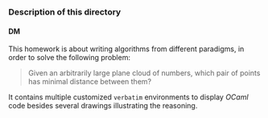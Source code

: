 ### Description of this directory

#### DM
This homework is about writing algorithms from  different paradigms, in order to solve the following problem:

> Given an arbitrarily large plane cloud of numbers, which pair of points  has minimal distance between them?

It contains multiple customized `verbatim` environments to display *OCaml* code besides several drawings illustrating the reasoning.
